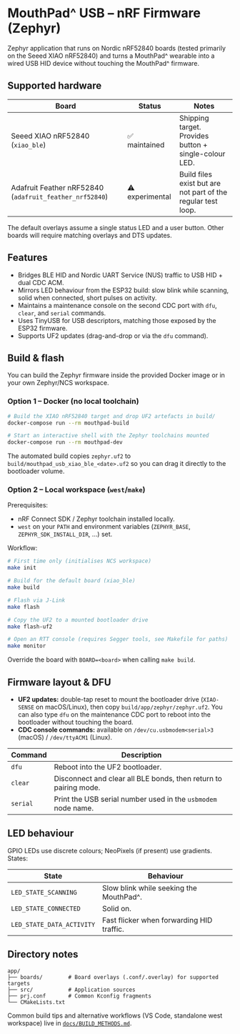 # MouthPad^ USB – nRF Firmware (Zephyr)

Zephyr application that runs on Nordic nRF52840 boards (tested primarily on the Seeed XIAO nRF52840)
and turns a MouthPad^ wearable into a wired USB HID device without touching the MouthPad^ firmware.

## Supported hardware

| Board | Status | Notes |
|-------|--------|-------|
| Seeed XIAO nRF52840 (`xiao_ble`) | ✅ maintained | Shipping target. Provides button + single-colour LED. |
| Adafruit Feather nRF52840 (`adafruit_feather_nrf52840`) | ⚠ experimental | Build files exist but are not part of the regular test loop. |

The default overlays assume a single status LED and a user button. Other boards will require matching
overlays and DTS updates.

## Features

* Bridges BLE HID and Nordic UART Service (NUS) traffic to USB HID + dual CDC ACM.
* Mirrors LED behaviour from the ESP32 build: slow blink while scanning, solid when connected, short
  pulses on activity.
* Maintains a maintenance console on the second CDC port with `dfu`, `clear`, and `serial` commands.
* Uses TinyUSB for USB descriptors, matching those exposed by the ESP32 firmware.
* Supports UF2 updates (drag-and-drop or via the `dfu` command).

## Build & flash

You can build the Zephyr firmware inside the provided Docker image or in your own Zephyr/NCS workspace.

### Option 1 – Docker (no local toolchain)

```bash
# Build the XIAO nRF52840 target and drop UF2 artefacts in build/
docker-compose run --rm mouthpad-build

# Start an interactive shell with the Zephyr toolchains mounted
docker-compose run --rm mouthpad-dev
```

The automated build copies `zephyr.uf2` to `build/mouthpad_usb_xiao_ble_<date>.uf2` so you can drag it
directly to the bootloader volume.

### Option 2 – Local workspace (`west`/`make`)

Prerequisites:

* nRF Connect SDK / Zephyr toolchain installed locally.
* `west` on your `PATH` and environment variables (`ZEPHYR_BASE`, `ZEPHYR_SDK_INSTALL_DIR`, …) set.

Workflow:

```bash
# First time only (initialises NCS workspace)
make init

# Build for the default board (xiao_ble)
make build

# Flash via J-Link
make flash

# Copy the UF2 to a mounted bootloader drive
make flash-uf2

# Open an RTT console (requires Segger tools, see Makefile for paths)
make monitor
```

Override the board with `BOARD=<board>` when calling `make build`.

## Firmware layout & DFU

* **UF2 updates:** double-tap reset to mount the bootloader drive (`XIAO-SENSE` on macOS/Linux), then
  copy `build/app/zephyr/zephyr.uf2`. You can also type `dfu` on the maintenance CDC port to reboot into
  the bootloader without touching the board.
* **CDC console commands:** available on `/dev/cu.usbmodem<serial>3` (macOS) / `/dev/ttyACM1` (Linux).

| Command | Description |
|---------|-------------|
| `dfu`   | Reboot into the UF2 bootloader. |
| `clear` | Disconnect and clear all BLE bonds, then return to pairing mode. |
| `serial` | Print the USB serial number used in the `usbmodem` node name. |

## LED behaviour

GPIO LEDs use discrete colours; NeoPixels (if present) use gradients. States:

| State | Behaviour |
|-------|-----------|
| `LED_STATE_SCANNING` | Slow blink while seeking the MouthPad^. |
| `LED_STATE_CONNECTED` | Solid on. |
| `LED_STATE_DATA_ACTIVITY` | Fast flicker when forwarding HID traffic. |

## Directory notes

```
app/
├── boards/        # Board overlays (.conf/.overlay) for supported targets
├── src/           # Application sources
├── prj.conf       # Common Kconfig fragments
└── CMakeLists.txt
```

Common build tips and alternative workflows (VS Code, standalone west workspace) live in
[`docs/BUILD_METHODS.md`](../docs/BUILD_METHODS.md).


